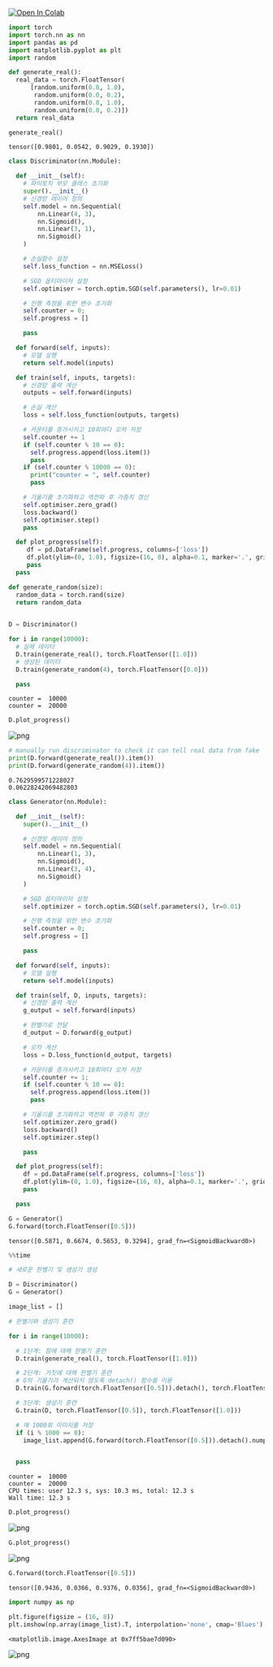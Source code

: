 <a href="https://colab.research.google.com/github/mucollabo/firstGAN/blob/main/06_gan_simple_pattern.ipynb" target="_parent"><img src="https://colab.research.google.com/assets/colab-badge.svg" alt="Open In Colab"/></a>


```python
import torch
import torch.nn as nn
import pandas as pd
import matplotlib.pyplot as plt
import random
```


```python
def generate_real():
  real_data = torch.FloatTensor(
      [random.uniform(0.8, 1.0),
       random.uniform(0.0, 0.2),
       random.uniform(0.8, 1.0),
       random.uniform(0.0, 0.2)])
  return real_data

generate_real()
```




    tensor([0.9801, 0.0542, 0.9029, 0.1930])




```python
class Discriminator(nn.Module):

  def __init__(self):
    # 파이토치 부모 클래스 초기화
    super().__init__()
    # 신경망 레이어 정의
    self.model = nn.Sequential(
        nn.Linear(4, 3),
        nn.Sigmoid(),
        nn.Linear(3, 1),
        nn.Sigmoid()
    )

    # 손실함수 설정
    self.loss_function = nn.MSELoss()

    # SGD 옵티마이저 설정
    self.optimiser = torch.optim.SGD(self.parameters(), lr=0.01)

    # 진행 측정을 휘한 변수 초기화
    self.counter = 0;
    self.progress = []

    pass

  def forward(self, inputs):
    # 모델 실행
    return self.model(inputs)

  def train(self, inputs, targets):
    # 신경망 출력 계산
    outputs = self.forward(inputs)

    # 손실 계산
    loss = self.loss_function(outputs, targets)

    # 카운터를 증가시키고 10회마다 오차 저장
    self.counter += 1
    if (self.counter % 10 == 0):
      self.progress.append(loss.item())
      pass
    if (self.counter % 10000 == 0):
      print("counter = ", self.counter)
      pass

    # 기울기를 초기화하고 역전파 후 가중치 갱신
    self.optimiser.zero_grad()
    loss.backward()
    self.optimiser.step()
    pass

  def plot_progress(self):
     df = pd.DataFrame(self.progress, columns=['loss'])
     df.plot(ylim=(0, 1.0), figsize=(16, 8), alpha=0.1, marker='.', grid=True, yticks=(0, 0.25, 0.5))
     pass
  pass


```


```python
def generate_random(size):
  random_data = torch.rand(size)
  return random_data
  
```


```python
D = Discriminator()

for i in range(10000):
  # 실제 데이터
  D.train(generate_real(), torch.FloatTensor([1.0]))
  # 생성된 데이터
  D.train(generate_random(4), torch.FloatTensor([0.0]))

  pass
```

    counter =  10000
    counter =  20000



```python
D.plot_progress()
```


![png](/Users/charles/Documents/GitHub/mucollabo.github.io/assets/images/06_gan_simple_pattern_files/06_gan_simple_pattern_6_0.png)



```python
# manually run discriminator to check it can tell real data from fake
print(D.forward(generate_real()).item())
print(D.forward(generate_random(4)).item())
```

    0.7629599571228027
    0.06228242069482803



```python
class Generator(nn.Module):

  def __init__(self):
    super().__init__()

    # 신경망 레이어 정의
    self.model = nn.Sequential(
        nn.Linear(1, 3),
        nn.Sigmoid(),
        nn.Linear(3, 4),
        nn.Sigmoid()
    )

    # SGD 옵티마이저 설정
    self.optimizer = torch.optim.SGD(self.parameters(), lr=0.01)

    # 진행 측정을 위한 변수 초기화
    self.counter = 0;
    self.progress = []

    pass

  def forward(self, inputs):
    # 모델 실행
    return self.model(inputs)

  def train(self, D, inputs, targets):
    # 신경망 출력 계산
    g_output = self.forward(inputs)

    # 판별기로 전달
    d_output = D.forward(g_output)

    # 오차 계산
    loss = D.loss_function(d_output, targets)

    # 카운터를 증가시키고 10회마다 오차 저장
    self.counter += 1;
    if (self.counter % 10 == 0):
      self.progress.append(loss.item())
      pass

    # 기울기를 초기화하고 역전파 후 가중치 갱신
    self.optimizer.zero_grad()
    loss.backward()
    self.optimizer.step()

    pass

  def plot_progress(self):
    df = pd.DataFrame(self.progress, columns=['loss'])
    df.plot(ylim=(0, 1.0), figsize=(16, 8), alpha=0.1, marker='.', grid=True, yticks=(0, 0.25, 0.5))
    pass

  pass

```


```python
G = Generator()
G.forward(torch.FloatTensor([0.5]))

```




    tensor([0.5871, 0.6674, 0.5653, 0.3294], grad_fn=<SigmoidBackward0>)




```python
%%time

# 새로운 판별기 및 생성기 생성

D = Discriminator()
G = Generator()

image_list = []

# 판별기와 생성기 훈련

for i in range(10000):

  # 1단계: 참에 대해 판별기 훈련
  D.train(generate_real(), torch.FloatTensor([1.0]))

  # 2단계: 거짓에 대해 판별기 훈련
  # G의 기울기가 계산되지 않도록 detach() 함수를 이용
  D.train(G.forward(torch.FloatTensor([0.5])).detach(), torch.FloatTensor([0.0]))

  # 3단계: 생성기 훈련
  G.train(D, torch.FloatTensor([0.5]), torch.FloatTensor([1.0]))

  # 매 1000회 이미지를 저장
  if (i % 1000 == 0):
    image_list.append(G.forward(torch.FloatTensor([0.5])).detach().numpy())


  pass


```

    counter =  10000
    counter =  20000
    CPU times: user 12.3 s, sys: 10.3 ms, total: 12.3 s
    Wall time: 12.3 s



```python
D.plot_progress()
```


![png](/Users/charles/Documents/GitHub/mucollabo.github.io/assets/images/06_gan_simple_pattern_files/06_gan_simple_pattern_11_0.png)



```python
G.plot_progress()
```


![png](/Users/charles/Documents/GitHub/mucollabo.github.io/assets/images/06_gan_simple_pattern_files/06_gan_simple_pattern_12_0.png)



```python
G.forward(torch.FloatTensor([0.5]))
```




    tensor([0.9436, 0.0366, 0.9376, 0.0356], grad_fn=<SigmoidBackward0>)




```python
import numpy as np

plt.figure(figsize = (16, 8))
plt.imshow(np.array(image_list).T, interpolation='none', cmap='Blues')
```




    <matplotlib.image.AxesImage at 0x7ff5bae7d090>




![png](/Users/charles/Documents/GitHub/mucollabo.github.io/assets/images/06_gan_simple_pattern_files/06_gan_simple_pattern_14_1.png)



```python

```
